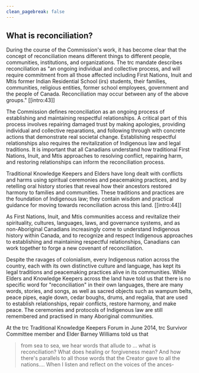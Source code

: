 ```yaml
---
clean_pagebreak: false
---
```


## What is reconciliation?

During the course of the Commission's work, it has become clear that the concept of reconciliation means different things to different people, communities, institutions, and organizations. The trc mandate describes reconciliation as "an ongoing individual and collective process, and will require commitment from all those affected including First Nations, Inuit and Mtis former Indian Residential School (irs) students, their families, communities, religious entities, former school employees, government and the people of Canada. Reconciliation may occur between any of the above groups." [[intro:43]]

The Commission defines reconciliation as an ongoing process of establishing and maintaining respectful relationships. A critical part of this process involves repairing damaged trust by making apologies, providing individual and collective reparations, and following through with concrete actions that demonstrate real societal change. Establishing respectful relationships also requires the revitalization of Indigenous law and legal traditions. It is important that all Canadians understand how traditional First Nations, Inuit, and Mtis approaches to resolving conflict, repairing harm, and restoring relationships can inform the reconciliation process.

Traditional Knowledge Keepers and Elders have long dealt with conflicts and harms using spiritual ceremonies and peacemaking practices, and by retelling oral history stories that reveal how their ancestors restored harmony to families and communities. These traditions and practices are the foundation of Indigenous law; they contain wisdom and practical guidance for moving towards reconciliation across this land. [[intro:44]]

As First Nations, Inuit, and Mtis communities access and revitalize their spirituality, cultures, languages, laws, and governance systems, and as non-Aboriginal Canadians increasingly come to understand Indigenous history within Canada, and to recognize and respect Indigenous approaches to establishing and maintaining respectful relationships, Canadians can work together to forge a new covenant of reconciliation.

Despite the ravages of colonialism, every Indigenous nation across the country, each with its own distinctive culture and language, has kept its legal traditions and peacemaking practices alive in its communities. While Elders and Knowledge Keepers across the land have told us that there is no specific word for "reconciliation" in their own languages, there are many words, stories, and songs, as well as sacred objects such as wampum belts, peace pipes, eagle down, cedar boughs, drums, and regalia, that are used to establish relationships, repair conflicts, restore harmony, and make peace. The ceremonies and protocols of Indigenous law are still remembered and practised in many Aboriginal communities.

At the trc Traditional Knowledge Keepers Forum in June 2014, trc Survivor Committee member and Elder Barney Williams told us that

> from sea to sea, we hear words that allude to ... what is reconciliation? What does healing or forgiveness mean? And how there's parallels to all those words that the Creator gave to all the nations.... When I listen and reflect on the voices of the ances-
